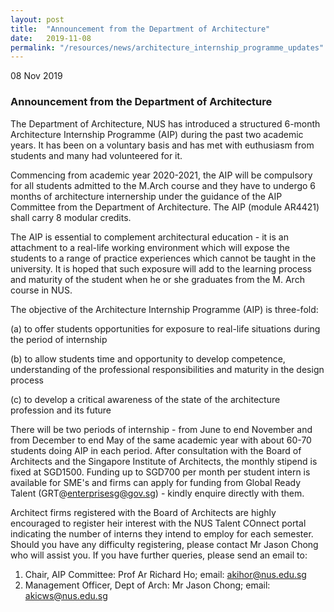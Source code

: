 ```yaml
---
layout: post
title:  "Announcement from the Department of Architecture"
date:   2019-11-08
permalink: "/resources/news/architecture_internship_programme_updates"
---
```

08 Nov 2019

### **Announcement from the Department of Architecture**

The Department of Architecture, NUS has introduced a structured 6-month Architecture Internship Programme (AIP) during the past two academic years. It has been on a voluntary basis and has met with euthusiasm from students and many had volunteered for it.

Commencing from academic year 2020-2021, the AIP will be compulsory for all students admitted to the M.Arch course and they have to undergo 6 months of architecture internership under the guidance of the AIP Committee from the Department of Architecture. The AIP (module AR4421) shall carry 8 modular credits.

The AIP is essential to complement architectural education - it is an attachment to a real-life working environment which will expose the students to a range of practice experiences which cannot be taught in the university. It is hoped that such exposure will add to the learning process and maturity of the student when he or she graduates from the M. Arch course in NUS.

The objective of the Architecture Internship Programme (AIP) is three-fold:

(a) to offer students opportunities for exposure to real-life situations during the period of internship

(b) to allow students time and opportunity to develop competence, understanding of the professional responsibilities and maturity in the design process

(c) to develop a critical awareness of the state of the architecture profession and its future

There will be two periods of internship - from June to end November and from December to end May of the same academic year with about 60-70 students doing AIP in each period. After consultation with the Board of Architects and the Singapore Institute of Architects, the monthly stipend is fixed at SGD1500. Funding up to SGD700 per month per student intern is available for SME's and firms can apply for funding from Global Ready Talent (GRT@enterprisesg@gov.sg) - kindly enquire directly with them.

Architect firms registered with the Board of Architects are highly encouraged to register heir interest with the NUS Talent COnnect portal indicating the number of interns they intend to employ for each semester. Should you have any difficulty registering, please contact Mr Jason Chong who will assist you. If you have further queries, please send an email to:

1. Chair, AIP Committee: Prof Ar Richard Ho; email: akihor@nus.edu.sg
2. Management Officer, Dept of Arch: Mr Jason Chong; email: akicws@nus.edu.sg


 
 
 

